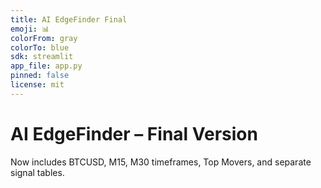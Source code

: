 ```yaml
---
title: AI EdgeFinder Final
emoji: 📊
colorFrom: gray
colorTo: blue
sdk: streamlit
app_file: app.py
pinned: false
license: mit
---
```


# AI EdgeFinder – Final Version
Now includes BTCUSD, M15, M30 timeframes, Top Movers, and separate signal tables.
